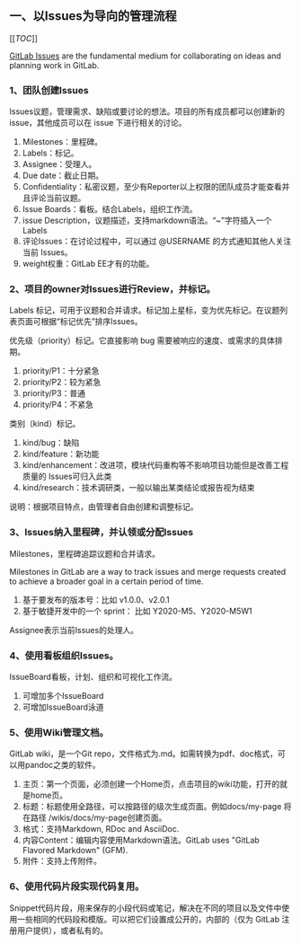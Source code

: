 ## **一、以Issues为导向的管理流程**

[[_TOC_]]

[GitLab Issues](https://docs.gitlab.com/ce/user/project/issues/index.html) are the fundamental medium for collaborating on ideas and planning work in GitLab.

### 1、团队创建Issues

Issues议题，管理需求、缺陷或要讨论的想法。项目的所有成员都可以创建新的 issue，其他成员可以在 issue 下进行相关的讨论。

1. Milestones：里程碑。
2. Labels：标记。
3. Assignee：受理人。
4. Due date：截止日期。
5. Confidentiality：私密议题，至少有Reporter以上权限的团队成员才能查看并且评论当前议题。
6. Issue Boards：看板。结合Labels，组织工作流。
7. issue Description，议题描述，支持markdown语法。“~”字符插入一个Labels
8. 评论Issues：在讨论过程中，可以通过 @USERNAME 的方式通知其他人关注当前 Issues。
9. weight权重：GitLab EE才有的功能。

### 2、项目的owner对Issues进行Review，并标记。

Labels 标记，可用于议题和合并请求。标记加上星标，变为优先标记。在议题列表页面可根据“标记优先”排序Issues。

优先级（priority）标记。它直接影响 bug 需要被响应的速度、或需求的具体排期。 

1. priority/P1：十分紧急
2. priority/P2：较为紧急
3. priority/P3：普通
4. priority/P4：不紧急

类别（kind）标记。

1. kind/bug：缺陷
2. kind/feature：新功能
3. kind/enhancement：改进项，模块代码重构等不影响项目功能但是改善工程质量的 Issues可归入此类
4. kind/research：技术调研类，一般以输出某类结论或报告视为结束

说明：根据项目特点，由管理者自由创建和调整标记。

### 3、Issues纳入里程碑，并认领或分配Issues

Milestones，里程碑追踪议题和合并请求。

Milestones in GitLab are a way to track issues and merge requests created to achieve a broader goal in a certain period of time.

1. 基于要发布的版本号：比如 v1.0.0、v2.0.1
2. 基于敏捷开发中的一个 sprint： 比如 Y2020-M5、Y2020-M5W1

Assignee表示当前Issues的处理人。

### 4、使用看板组织Issues。

IssueBoard看板，计划、组织和可视化工作流。

1. 可增加多个IssueBoard
2. 可增加IssueBoard泳道

### 5、使用Wiki管理文档。

GitLab wiki，是一个Git repo，文件格式为.md。如需转换为pdf、doc格式，可以用pandoc之类的软件。

1. 主页：第一个页面，必须创建一个Home页，点击项目的wiki功能，打开的就是home页。
2. 标题：标题使用全路径，可以按路径的级次生成页面。例如docs/my-page 将在路径 /wikis/docs/my-page创建页面。
3. 格式：支持Markdown, RDoc and AsciiDoc. 
4. 内容Content：编辑内容使用Markdown语法。GitLab uses "GitLab Flavored Markdown" (GFM).
5. 附件：支持上传附件。

### 6、使用代码片段实现代码复用。

Snippet代码片段，用来保存的小段代码或笔记，解决在不同的项目以及文件中使用一些相同的代码段和模版。可以把它们设置成公开的，内部的（仅为 GitLab 注册用户提供），或者私有的。